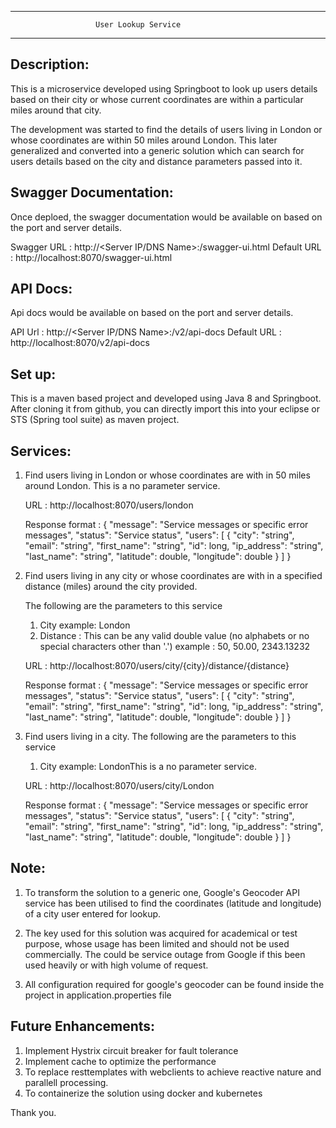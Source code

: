 -----------------------------------------------------------------------
                       User Lookup Service
----------------------------------------------------------------------


Description:
------------
This is a microservice developed using Springboot to look up users details based on their city or whose current coordinates are within a particular
miles around that city.

The development was started to find the details of users living in London or whose coordinates are within 50 miles around London. This later generalized
and converted into a generic solution which can search for users details based on the city and distance parameters passed into it.

Swagger Documentation:
----------------------
Once deploed, the swagger documentation would be available on based on the port and server details.

Swagger URL : http://<Server IP/DNS Name>:<port>/swagger-ui.html
Default URL : http://localhost:8070/swagger-ui.html


API Docs:
---------
Api docs would be available on based on the port and server details.

API Url     : http://<Server IP/DNS Name>:<port>/v2/api-docs
Default URL : http://localhost:8070/v2/api-docs


Set up:
-------
This is a maven based project and developed using Java 8 and Springboot.
After cloning it from github, you can directly import this into your eclipse or STS (Spring tool suite) as maven project.

Services:
---------

1. Find users living in London or whose coordinates are with in 50 miles around London. This is a no parameter service.
   
   URL : http://localhost:8070/users/london
   
   Response format :
           {
              "message": "Service messages or specific error messages",
              "status": "Service status",
              "users": [
                {
                  "city": "string",
                  "email": "string",
                  "first_name": "string",
                  "id": long,
                  "ip_address": "string",
                  "last_name": "string",
                  "latitude": double,
                  "longitude": double
                }
              ]
            }


2. Find users living in any city or whose coordinates are with in a specified distance (miles) around the city provided. 

   The following are the parameters to this service
      
      1. City example: London
      2. Distance : This can be any valid double value (no alphabets or no special characters other than '.') example : 50, 50.00, 2343.13232
      
   URL : http://localhost:8070/users/city/{city}/distance/{distance}
   
   Response format :
           {
              "message": "Service messages or specific error messages",
              "status": "Service status",
              "users": [
                {
                  "city": "string",
                  "email": "string",
                  "first_name": "string",
                  "id": long,
                  "ip_address": "string",
                  "last_name": "string",
                  "latitude": double,
                  "longitude": double
                }
              ]
            }
     
     
3. Find users living in a city. The following are the parameters to this service
     
     1. City example: LondonThis is a no parameter service.
      
   URL : http://localhost:8070/users/city/London
   
   Response format :
           {
              "message": "Service messages or specific error messages",
              "status": "Service status",
              "users": [
                {
                  "city": "string",
                  "email": "string",
                  "first_name": "string",
                  "id": long,
                  "ip_address": "string",
                  "last_name": "string",
                  "latitude": double,
                  "longitude": double
                }
              ]
            }
   
   
Note:
------

1. To transform the solution to a generic one, Google's Geocoder API service has been utilised to find the coordinates (latitude and longitude)   
of a city user entered for lookup.

2. The key used for this solution was acquired for academical or test purpose, whose usage has been limited and should not be used commercially. 
The could be service outage from Google if this been used heavily or with high volume of request.

3. All configuration required for google's geocoder can be found inside the project in application.properties file


Future Enhancements:
--------------------

1. Implement Hystrix circuit breaker for fault tolerance
2. Implement cache to optimize the performance
3. To replace resttemplates with webclients to achieve reactive nature and parallell processing.
4. To containerize the solution using docker and kubernetes


Thank you.
